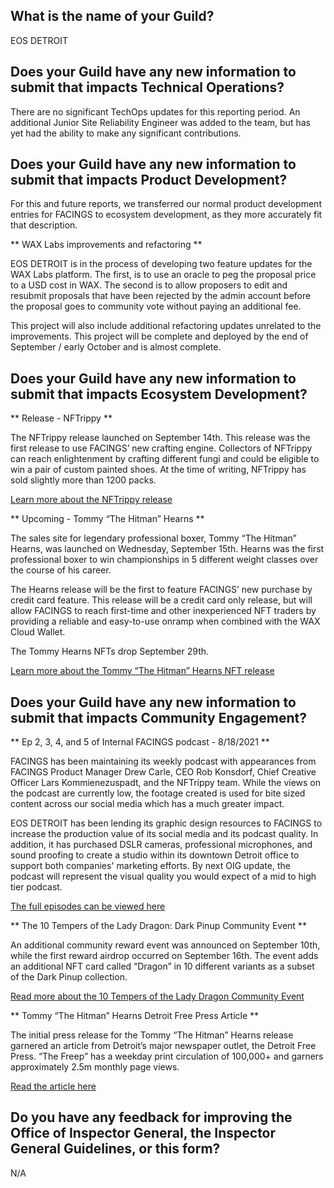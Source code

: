 ## What is the name of your Guild?

EOS DETROIT

## Does your Guild have any new information to submit that impacts Technical Operations?

There are no significant TechOps updates for this reporting period. An additional Junior Site Reliability Engineer was added to the team, but has yet had the ability to make any significant contributions.

## Does your Guild have any new information to submit that impacts Product Development?

For this and future reports, we transferred our normal product development entries for FACINGS to ecosystem development, as they more accurately fit that description.

** WAX Labs improvements and refactoring **

EOS DETROIT is in the process of developing two feature updates for the WAX Labs platform. The first, is to use an oracle to peg the proposal price to a USD cost in WAX. The second is to allow proposers to edit and resubmit proposals that have been rejected by the admin account before the proposal goes to community vote without paying an additional fee.

This project will also include additional refactoring updates unrelated to the improvements. This project will be complete and deployed by the end of September / early October and is almost complete.

## Does your Guild have any new information to submit that impacts Ecosystem Development?

** Release - NFTrippy **

The NFTrippy release launched on September 14th. This release was the first release to use FACINGS’ new crafting engine. Collectors of NFTrippy can reach enlightenment by crafting different fungi and could be eligible to win a pair of custom painted shoes.  At the time of writing, NFTrippy has sold slightly more than 1200 packs.

[Learn more about the NFTrippy release](nftrippy.com)

** Upcoming - Tommy “The Hitman” Hearns **

The sales site for legendary professional boxer, Tommy “The Hitman” Hearns, was launched on Wednesday, September 15th. Hearns was the first professional boxer to win championships in 5 different weight classes over the course of his career.

The Hearns release will be the first to feature FACINGS’ new purchase by credit card feature. This release will be a credit card only release, but will allow FACINGS to reach first-time and other inexperienced NFT traders by providing a reliable and easy-to-use onramp when combined with the WAX Cloud Wallet.

The Tommy Hearns NFTs drop September 29th.

[Learn more about the Tommy “The Hitman” Hearns NFT release](hearns.fanfavz.com)


## Does your Guild have any new information to submit that impacts Community Engagement?

** Ep 2, 3, 4, and 5 of Internal FACINGS podcast - 8/18/2021 **

FACINGS has been maintaining its weekly podcast with appearances from FACINGS Product Manager Drew Carle, CEO Rob Konsdorf, Chief Creative Officer Lars Kommienezuspadt, and the NFTrippy team. While the views on the podcast are currently low, the footage created is used for bite sized content across our social media which has a much greater impact.

EOS DETROIT has been lending its graphic design resources to FACINGS to increase the production value of its social media and its podcast quality. In addition, it has purchased DSLR cameras, professional microphones, and sound proofing to create a studio within its downtown Detroit office to support both companies' marketing efforts. By next OIG update, the podcast will represent the visual quality you would expect of a mid to high tier podcast.

[The full episodes can be viewed here](https://www.youtube.com/channel/UClpFrHMc3COBmX7PKPNTONQ)

** The 10 Tempers of the Lady Dragon: Dark Pinup Community Event **

An additional community reward event was announced on September 10th, while the first reward airdrop occurred on September 16th. The event adds an additional NFT card called “Dragon” in 10 different variants as a subset of the Dark Pinup collection.

[Read more about the 10 Tempers of the Lady Dragon Community Event](https://facings.medium.com/the-10-tempers-of-the-lady-dragon-ca65ac273411)

** Tommy “The Hitman” Hearns Detroit Free Press Article **

The initial press release for the Tommy “The Hitman” Hearns release garnered an article from Detroit’s major newspaper outlet, the Detroit Free Press. “The Freep” has a weekday print circulation of 100,000+ and garners approximately 2.5m monthly page views.

[Read the article here](https://www.freep.com/story/sports/2021/09/21/boxing-legend-tommy-hearns-detroit-nft/5790130001/)

## Do you have any feedback for improving the Office of Inspector General, the Inspector General Guidelines, or this form?

N/A
